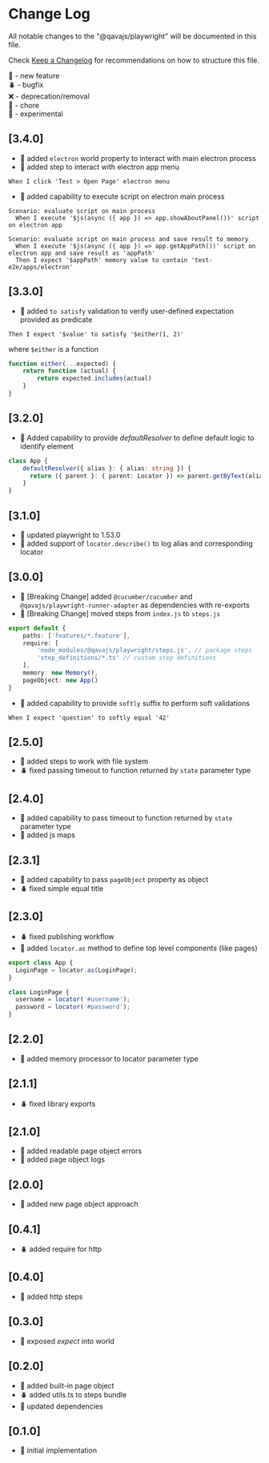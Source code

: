 # Change Log

All notable changes to the "@qavajs/playwright" will be documented in this file.

Check [Keep a Changelog](http://keepachangelog.com/) for recommendations on how to structure this file.

:rocket: - new feature  
:beetle: - bugfix  
:x: - deprecation/removal  
:pencil: - chore  
:microscope: - experimental

## [3.4.0]
- :rocket: added `electron` world property to interact with main electron process
- :rocket: added step to interact with electron app menu
```gherkin
When I click 'Test > Open Page' electron menu
```

- :rocket: added capability to execute script on electron main process
```gherkin
Scenario: evaluate script on main process
  When I execute '$js(async ({ app }) => app.showAboutPanel())' script on electron app

Scenario: evaluate script on main process and save result to memory
  When I execute '$js(async ({ app }) => app.getAppPath())' script on electron app and save result as 'appPath'
  Then I expect '$appPath' memory value to contain 'test-e2e/apps/electron'
```

## [3.3.0]
- :rocket: added `to satisfy` validation to verify user-defined expectation provided as predicate
```Gherkin
Then I expect '$value' to satisfy '$either(1, 2)'
```
where `$either` is a function
```typescript
function either(...expected) {
    return function (actual) {
        return expected.includes(actual)
    }
}
```

## [3.2.0]
- :rocket: Added capability to provide _defaultResolver_ to define default logic to identify element
```typescript
class App {
    defaultResolver({ alias }: { alias: string }) {
      return ({ parent }: { parent: Locator }) => parent.getByText(alias);
    }
}
```

## [3.1.0]
- :rocket: updated playwright to 1.53.0
- :rocket: added support of `locator.describe()` to log alias and corresponding locator

## [3.0.0]
- :rocket: [Breaking Change] added `@cucumber/cucumber` and `@qavajs/playwright-runner-adapter` as dependencies with re-exports
- :rocket: [Breaking Change] moved steps from `index.js` to `steps.js`
```typescript
export default {
    paths: ['features/*.feature'],
    require: [
        'node_modules/@qavajs/playwright/steps.js', // package steps
        'step_definitions/*.ts' // custom step definitions
    ],
    memory: new Memory(),
    pageObject: new App()
}
```
- :rocket: added capability to provide `softly` suffix to perform soft validations
```gherkin
When I expect 'question' to softly equal '42'
```

## [2.5.0]
- :rocket: added steps to work with file system
- :beetle: fixed passing timeout to function returned by `state` parameter type

## [2.4.0]
- :rocket: added capability to pass timeout to function returned by `state` parameter type
- :rocket: added js maps

## [2.3.1]
- :rocket: added capability to pass `pageObject` property as object
- :beetle: fixed simple equal title

## [2.3.0]
- :beetle: fixed publishing workflow
- :rocket: added `locator.as` method to define top level components (like pages)
```typescript
export class App {
  LoginPage = locator.as(LoginPage);
}

class LoginPage {
  username = locator('#username');
  password = locator('#password');
}
```

## [2.2.0]
- :rocket: added memory processor to locator parameter type

## [2.1.1]
- :beetle: fixed library exports

## [2.1.0]
- :rocket: added readable page object errors
- :rocket: added page object logs

## [2.0.0]
- :rocket: added new page object approach

## [0.4.1]
- :beetle: added require for http

## [0.4.0]
- :rocket: added http steps

## [0.3.0]
- :rocket: exposed _expect_ into world

## [0.2.0]
- :rocket: added built-in page object
- :beetle: added utils.ts to steps bundle
- :pencil: updated dependencies
 
## [0.1.0]
- :rocket: initial implementation

